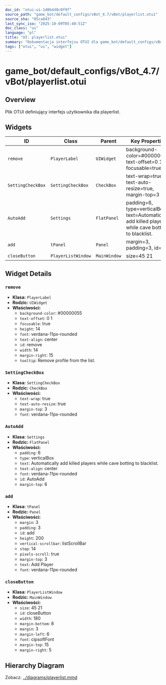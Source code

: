 ```yaml
---
doc_id: "otui-ui-1d0b4d8c0f9f"
source_path: "game_bot/default_configs/vBot_4.7/vBot/playerlist.otui"
source_sha: "05ca843"
last_sync_iso: "2025-10-09T05:40:51Z"
doc_class: "ui"
language: "pl"
title: "UI: playerlist.otui"
summary: "Dokumentacja interfejsu OTUI dla game_bot/default_configs/vBot_4.7/vBot/playerlist.otui"
tags: ["otui", "ui", "widget"]
---
```


# game_bot/default_configs/vBot_4.7/vBot/playerlist.otui

## Overview

Plik OTUI definiujący interfejs użytkownika dla playerlist.

## Widgets

| ID | Class | Parent | Key Properties |
|----|-------|--------|----------------|
| `remove` | `PlayerLabel` | `UIWidget` | background-color=#00000055, text-offset=0 1, focusable=true |
| `SettingCheckBox` | `SettingCheckBox` | `CheckBox` | text-wrap=true, text-auto-resize=true, margin-top=3 |
| `AutoAdd` | `Settings` | `FlatPanel` | padding=6, type=verticalBox, text=Automatically add killed players while cave botting to blacklist. |
| `add` | `tPanel` | `Panel` | margin=3, padding=3, id=add |
| `closeButton` | `PlayerListWindow` | `MainWindow` | size=45 21 |

## Widget Details

### `remove`

- **Klasa:** `PlayerLabel`
- **Rodzic:** `UIWidget`
- **Właściwości:**
  - `background-color`: #00000055
  - `text-offset`: 0 1
  - `focusable`: true
  - `height`: 14
  - `font`: verdana-11px-rounded
  - `text-align`: center
  - `id`: remove
  - `width`: 14
  - `margin-right`: 15
  - `tooltip`: Remove profile from the list.

### `SettingCheckBox`

- **Klasa:** `SettingCheckBox`
- **Rodzic:** `CheckBox`
- **Właściwości:**
  - `text-wrap`: true
  - `text-auto-resize`: true
  - `margin-top`: 3
  - `font`: verdana-11px-rounded

### `AutoAdd`

- **Klasa:** `Settings`
- **Rodzic:** `FlatPanel`
- **Właściwości:**
  - `padding`: 6
  - `type`: verticalBox
  - `text`: Automatically add killed players while cave botting to blacklist.
  - `text-align`: center
  - `font`: verdana-11px-rounded
  - `id`: AutoAdd
  - `margin-top`: 6

### `add`

- **Klasa:** `tPanel`
- **Rodzic:** `Panel`
- **Właściwości:**
  - `margin`: 3
  - `padding`: 3
  - `id`: add
  - `height`: 200
  - `vertical-scrollbar`: listScrollBar
  - `step`: 14
  - `pixels-scroll`: true
  - `margin-top`: 3
  - `text`: Add Player
  - `font`: verdana-11px-rounded

### `closeButton`

- **Klasa:** `PlayerListWindow`
- **Rodzic:** `MainWindow`
- **Właściwości:**
  - `size`: 45 21
  - `id`: closeButton
  - `width`: 180
  - `margin-bottom`: 8
  - `margin`: 3
  - `margin-left`: 6
  - `font`: cipsoftFont
  - `margin-top`: 15
  - `margin-right`: 5

## Hierarchy Diagram

Zobacz: [../diagrams/playerlist.mmd](../diagrams/playerlist.mmd)
